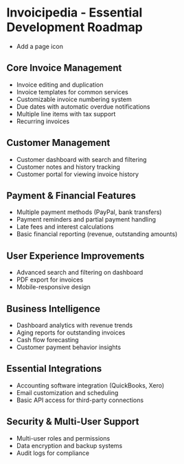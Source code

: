 # Invoicipedia - Essential Development Roadmap

- Add a page icon

## Core Invoice Management

- Invoice editing and duplication
- Invoice templates for common services
- Customizable invoice numbering system
- Due dates with automatic overdue notifications
- Multiple line items with tax support
- Recurring invoices

## Customer Management

- Customer dashboard with search and filtering
- Customer notes and history tracking
- Customer portal for viewing invoice history

## Payment & Financial Features

- Multiple payment methods (PayPal, bank transfers)
- Payment reminders and partial payment handling
- Late fees and interest calculations
- Basic financial reporting (revenue, outstanding amounts)

## User Experience Improvements

- Advanced search and filtering on dashboard
- PDF export for invoices
- Mobile-responsive design

## Business Intelligence

- Dashboard analytics with revenue trends
- Aging reports for outstanding invoices
- Cash flow forecasting
- Customer payment behavior insights

## Essential Integrations

- Accounting software integration (QuickBooks, Xero)
- Email customization and scheduling
- Basic API access for third-party connections

## Security & Multi-User Support

- Multi-user roles and permissions
- Data encryption and backup systems
- Audit logs for compliance
